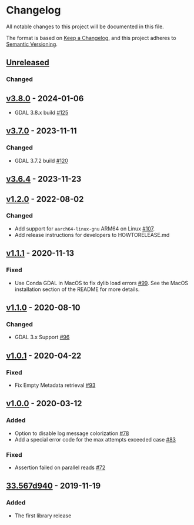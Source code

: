 # Changelog
All notable changes to this project will be documented in this file.

The format is based on [Keep a Changelog](https://keepachangelog.com/en/1.0.0/),
and this project adheres to [Semantic Versioning](https://semver.org/spec/v2.0.0.html).

## [Unreleased]

### Changed
## [v3.8.0] - 2024-01-06

- GDAL 3.8.x build [#125](https://github.com/geotrellis/gdal-warp-bindings/pull/125)

## [v3.7.0] - 2023-11-11

### Changed
- GDAL 3.7.2 build [#120](https://github.com/geotrellis/gdal-warp-bindings/pull/120)

## [v3.6.4] - 2023-11-23

## [v1.2.0] - 2022-08-02

### Changed
- Add support for `aarch64-linux-gnu` ARM64 on Linux [#107](https://github.com/geotrellis/gdal-warp-bindings/pull/107).
- Add release instructions for developers to HOWTORELEASE.md

## [v1.1.1] - 2020-11-13

### Fixed
- Use Conda GDAL in MacOS to fix dylib load errors [#99](https://github.com/geotrellis/gdal-warp-bindings/pull/99). See the MacOS installation section of the README for more details.

## [v1.1.0] - 2020-08-10
### Changed
- GDAL 3.x Support [#96](https://github.com/geotrellis/gdal-warp-bindings/pull/96)

## [v1.0.1] - 2020-04-22
### Fixed
- Fix Empty Metadata retrieval [#93](https://github.com/geotrellis/gdal-warp-bindings/pull/93)

## [v1.0.0] - 2020-03-12
### Added
- Option to disable log message colorization [#78](https://github.com/geotrellis/gdal-warp-bindings/issues/78)
- Add a special error code for the max attempts exceeded case [#83](https://github.com/geotrellis/gdal-warp-bindings/issues/83)

### Fixed
- Assertion failed on parallel reads [#72](https://github.com/geotrellis/gdal-warp-bindings/issues/72)

## [33.567d940] - 2019-11-19
### Added
- The first library release

[Unreleased]: https://github.com/geotrellis/gdal-warp-bindings/compare/v3.8.0...HEAD
[v3.8.0]: https://github.com/geotrellis/gdal-warp-bindings/compare/v3.7.0...v3.8.0
[v3.7.0]: https://github.com/geotrellis/gdal-warp-bindings/compare/v1.2.0...v3.7.0
[v3.6.4]: https://github.com/geotrellis/gdal-warp-bindings/compare/v3.7.0...v3.6.4
[v1.2.0]: https://github.com/geotrellis/gdal-warp-bindings/compare/v1.1.1...v1.2.0
[v1.1.1]: https://github.com/geotrellis/gdal-warp-bindings/compare/v1.1.0...v1.1.1
[v1.1.0]: https://github.com/geotrellis/gdal-warp-bindings/compare/v1.0.1...v1.1.0
[v1.0.1]: https://github.com/geotrellis/gdal-warp-bindings/compare/v1.0.0...v1.0.1
[v1.0.0]: https://github.com/geotrellis/gdal-warp-bindings/compare/567d940706b08860f99492713ce706c3be02c33e...v1.0.0
[33.567d940]: https://github.com/geotrellis/gdal-warp-bindings/compare/0cc769caa6a9d179fae4dfa0aca8e291b64bbdb0...567d940706b08860f99492713ce706c3be02c33e
